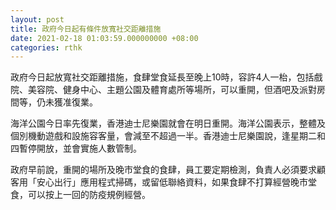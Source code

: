 ```yaml
---
layout: post
title: 政府今日起有條件放寬社交距離措施
date: 2021-02-18 01:03:59.000000000 +08:00
categories: rthk
---
```


政府今日起放寬社交距離措施，食肆堂食延長至晚上10時，容許4人一枱，包括戲院、美容院、健身中心、主題公園及體育處所等場所，可以重開，但酒吧及派對房間等，仍未獲准復業。

海洋公園今日率先復業，香港迪士尼樂園就會在明日重開。海洋公園表示，整體及個別機動遊戲和設施容客量，會減至不超過一半。香港迪士尼樂園說，逢星期二和四暫停開放，並會實施人數管制。

政府早前說，重開的場所及晚市堂食的食肆，員工要定期檢測，負責人必須要求顧客用「安心出行」應用程式掃碼，或留低聯絡資料，如果食肆不打算經營晚市堂食，可以按上一回的防疫規例經營。
